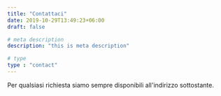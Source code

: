 ```yaml
---
title: "Contattaci"
date: 2019-10-29T13:49:23+06:00
draft: false

# meta description
description: "this is meta description"

# type
type : "contact"
---
```


Per qualsiasi richiesta siamo sempre disponibili all'indirizzo sottostante.